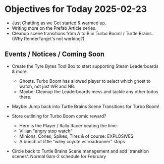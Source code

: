# Objectives for Today 2025-02-23

- Just Chatting as we Get started & warmed up.
- Writing more on the Prefab Article series.
- Cleanup scene transitions from A to B in Turbo Boom! / Turtle Brains. (Why RenderTarget's not working?)
  
## Events / Notices / Coming Soon


- Create the Tyre Bytes Tool Box to start supporting Steam Leaderboards & more.
  - Ghosts. Turbo Boom has allowed player to select which ghost to watch, not just WR and NB.
  - Maybe: Cleanup the Leaderboards mess and tackle any other todos there.

- Maybe: Jump back into Turtle Brains Scene Transitions for Turbo Boom!
  
- Store outlining for Turbo Boom comic reward?
  - Hero is the Player / Rally Racer beating the time.
  - Villian "angry stop watch"
  - Minions; Cones, Spikes, Tires & of course: EXPLOSIVES
  - A bunch of little "wiley coyote vs roadrunner" strips
  
- Circle back to Turtle Brains Scene management and add 'transition scenes'.
Normal 6am-2 schedule for February
